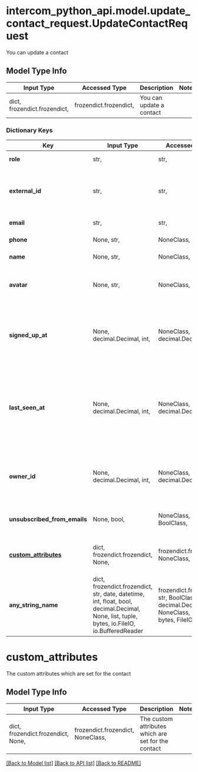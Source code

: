 # intercom_python_api.model.update_contact_request.UpdateContactRequest

You can update a contact

## Model Type Info
Input Type | Accessed Type | Description | Notes
------------ | ------------- | ------------- | -------------
dict, frozendict.frozendict,  | frozendict.frozendict,  | You can update a contact | 

### Dictionary Keys
Key | Input Type | Accessed Type | Description | Notes
------------ | ------------- | ------------- | ------------- | -------------
**role** | str,  | str,  | The role of the contact. | [optional] 
**external_id** | str,  | str,  | A unique identifier for the contact which is given to Intercom | [optional] 
**email** | str,  | str,  | The contacts email | [optional] 
**phone** | None, str,  | NoneClass, str,  | The contacts phone | [optional] 
**name** | None, str,  | NoneClass, str,  | The contacts name | [optional] 
**avatar** | None, str,  | NoneClass, str,  | An image URL containing the avatar of a contact | [optional] 
**signed_up_at** | None, decimal.Decimal, int,  | NoneClass, decimal.Decimal,  | The time specified for when a contact signed up | [optional] value must conform to RFC-3339 date-time
**last_seen_at** | None, decimal.Decimal, int,  | NoneClass, decimal.Decimal,  | The time when the contact was last seen (either where the Intercom Messenger was installed or when specified manually) | [optional] value must conform to RFC-3339 date-time
**owner_id** | None, decimal.Decimal, int,  | NoneClass, decimal.Decimal,  | The id of an admin that has been assigned account ownership of the contact | [optional] 
**unsubscribed_from_emails** | None, bool,  | NoneClass, BoolClass,  | Whether the contact is unsubscribed from emails | [optional] 
**[custom_attributes](#custom_attributes)** | dict, frozendict.frozendict, None,  | frozendict.frozendict, NoneClass,  | The custom attributes which are set for the contact | [optional] 
**any_string_name** | dict, frozendict.frozendict, str, date, datetime, int, float, bool, decimal.Decimal, None, list, tuple, bytes, io.FileIO, io.BufferedReader | frozendict.frozendict, str, BoolClass, decimal.Decimal, NoneClass, tuple, bytes, FileIO | any string name can be used but the value must be the correct type | [optional]

# custom_attributes

The custom attributes which are set for the contact

## Model Type Info
Input Type | Accessed Type | Description | Notes
------------ | ------------- | ------------- | -------------
dict, frozendict.frozendict, None,  | frozendict.frozendict, NoneClass,  | The custom attributes which are set for the contact | 

[[Back to Model list]](../../README.md#documentation-for-models) [[Back to API list]](../../README.md#documentation-for-api-endpoints) [[Back to README]](../../README.md)

